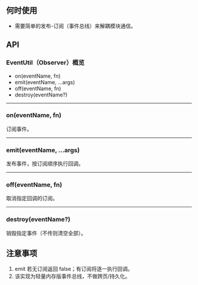 ## 何时使用

- 需要简单的发布-订阅（事件总线）来解耦模块通信。

## API

### EventUtil（Observer）概览

- on(eventName, fn)
- emit(eventName, ...args)
- off(eventName, fn)
- destroy(eventName?)

---

### on(eventName, fn)

订阅事件。

---

### emit(eventName, ...args)

发布事件，按订阅顺序执行回调。

---

### off(eventName, fn)

取消指定回调的订阅。

---

### destroy(eventName?)

销毁指定事件（不传则清空全部）。

## 注意事项

1. emit 若无订阅返回 false；有订阅将逐一执行回调。
2. 该实现为轻量内存版事件总线，不做跨页/持久化。
